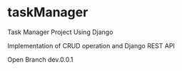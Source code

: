 # taskManager

Task Manager Project Using Django  

Implementation of CRUD operation and Django REST API  

Open Branch dev.0.0.1  
